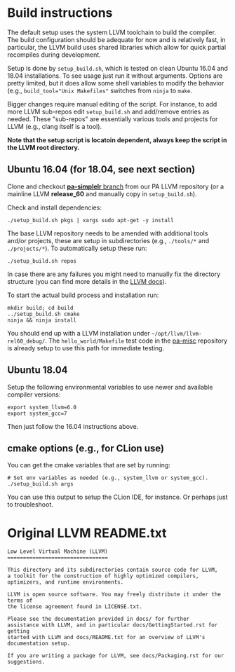 # Build instructions

The default setup uses the system LLVM toolchain to build the compiler. The
build configuration should be adequate for now and is relatively fast, in
particular, the LLVM build uses shared libraries which allow for quick partial
recompiles during development.

Setup is done by `setup_build.sh`, which is tested on clean Ubuntu 16.04 and
18.04 installations. To see usage just run it without arguments. Options are
pretty limited, but it does allow some shell variables to modify the behavior
(e.g., `build_tool="Unix Makefiles"` switches from `ninja` to `make`. 

Bigger changes require manual editing of the script. For instance, to add more
LLVM sub-repos edit `setup_build.sh` and add/remove entries as needed. These
"sub-repos" are essentially various tools and projects for LLVM (e.g., clang
itself is a tool).

**Note that the setup script is locatoin dependent, always keep the script in
the LLVM root directory.**

## Ubuntu 16.04 (for 18.04, see next section)

Clone and checkout [**pa-simplelr**
branch](https://version.aalto.fi/gitlab/platsec/pointer-authentication/pa-llvm/tree/pa-simplelr)
from our PA LLVM repository (or a mainline LLVM **release_60** and manually
copy in `setup_build.sh`).

Check and install dependencies:

```
./setup_build.sh pkgs | xargs sudo apt-get -y install
```

The base LLVM repository needs to be amended with additional tools and/or
projects, these are setup in subdirectories (e.g., `./tools/*` and
`./projects/*`). To automatically setup these run:

```
./setup_build.sh repos
```

In case there are any failures you might need to manually fix the directory
structure (you can find more details in the [LLVM
docs](https://llvm.org/docs/GettingStarted.html#git-mirror)).

To start the actual build process and installation run:

```
mkdir build; cd build
../setup_build.sh cmake
ninja && ninja install
```

You should end up with a LLVM installation under
`~/opt/llvm/llvm-rel60_debug/`. The `hello_world/Makefile` test code in the
[pa-misc](https://version.aalto.fi/gitlab/platsec/pointer-authentication/pa-misc)
repository is already setup to use this path for immediate testing.

## Ubuntu 18.04

Setup the following environmental variables to use newer and available compiler
versions:

```
export system_llvm=6.0
export system_gcc=7
```

Then just follow the 16.04 instructions above.

## cmake options (e.g., for CLion use)

You can get the cmake variables that are set by running:

```
# Set env variables as needed (e.g., system_llvm or system_gcc).
./setup_build.sh args
```

You can use this output to setup the CLion IDE, for instance. Or perhaps just
to troubleshoot.


# Original LLVM README.txt
```
Low Level Virtual Machine (LLVM)
================================

This directory and its subdirectories contain source code for LLVM,
a toolkit for the construction of highly optimized compilers,
optimizers, and runtime environments.

LLVM is open source software. You may freely distribute it under the terms of
the license agreement found in LICENSE.txt.

Please see the documentation provided in docs/ for further
assistance with LLVM, and in particular docs/GettingStarted.rst for getting
started with LLVM and docs/README.txt for an overview of LLVM's
documentation setup.

If you are writing a package for LLVM, see docs/Packaging.rst for our
suggestions.
```


